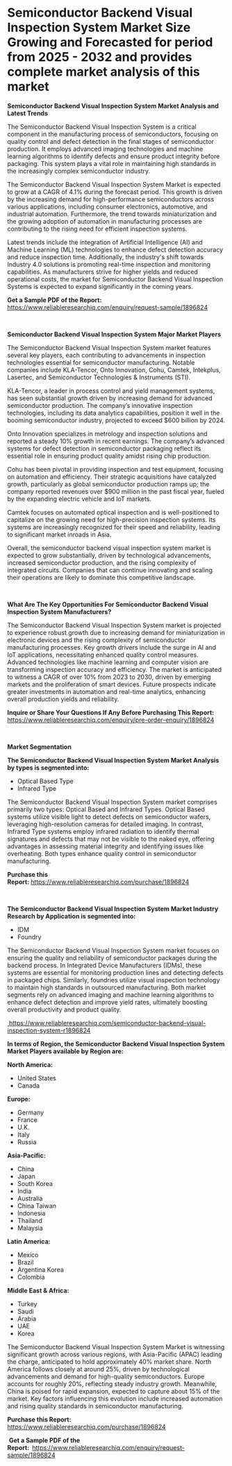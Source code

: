 <p><h1>Semiconductor Backend Visual Inspection System Market Size Growing and Forecasted for period from 2025 - 2032 and provides complete market analysis of this market</h1></p><p><strong>Semiconductor Backend Visual Inspection System Market Analysis and Latest Trends</strong></p>
<p><p>The Semiconductor Backend Visual Inspection System is a critical component in the manufacturing process of semiconductors, focusing on quality control and defect detection in the final stages of semiconductor production. It employs advanced imaging technologies and machine learning algorithms to identify defects and ensure product integrity before packaging. This system plays a vital role in maintaining high standards in the increasingly complex semiconductor industry.</p><p>The Semiconductor Backend Visual Inspection System Market is expected to grow at a CAGR of 4.1% during the forecast period. This growth is driven by the increasing demand for high-performance semiconductors across various applications, including consumer electronics, automotive, and industrial automation. Furthermore, the trend towards miniaturization and the growing adoption of automation in manufacturing processes are contributing to the rising need for efficient inspection systems.</p><p>Latest trends include the integration of Artificial Intelligence (AI) and Machine Learning (ML) technologies to enhance defect detection accuracy and reduce inspection time. Additionally, the industry's shift towards Industry 4.0 solutions is promoting real-time inspection and monitoring capabilities. As manufacturers strive for higher yields and reduced operational costs, the market for Semiconductor Backend Visual Inspection Systems is expected to expand significantly in the coming years.</p></p>
<p><strong>Get a Sample PDF of the Report:&nbsp;</strong> <a href="https://www.reliableresearchiq.com/enquiry/request-sample/1896824?utm_campaign=1137&utm_medium=2&utm_source=Github&utm_content=ia&utm_term=12042025&utm_id=semiconductor-backend-visual-inspection-system">https://www.reliableresearchiq.com/enquiry/request-sample/1896824</a></p>
<p>&nbsp;</p>
<p><strong>Semiconductor Backend Visual Inspection System Major Market Players</strong></p>
<p><p>The Semiconductor Backend Visual Inspection System market features several key players, each contributing to advancements in inspection technologies essential for semiconductor manufacturing. Notable companies include KLA-Tencor, Onto Innovation, Cohu, Camtek, Intekplus, Lasertec, and Semiconductor Technologies & Instruments (STI).</p><p>KLA-Tencor, a leader in process control and yield management systems, has seen substantial growth driven by increasing demand for advanced semiconductor production. The company’s innovative inspection technologies, including its data analytics capabilities, position it well in the booming semiconductor industry, projected to exceed $600 billion by 2024.</p><p>Onto Innovation specializes in metrology and inspection solutions and reported a steady 10% growth in recent earnings. The company’s advanced systems for defect detection in semiconductor packaging reflect its essential role in ensuring product quality amidst rising chip production.</p><p>Cohu has been pivotal in providing inspection and test equipment, focusing on automation and efficiency. Their strategic acquisitions have catalyzed growth, particularly as global semiconductor production ramps up; the company reported revenues over $900 million in the past fiscal year, fueled by the expanding electric vehicle and IoT markets.</p><p>Camtek focuses on automated optical inspection and is well-positioned to capitalize on the growing need for high-precision inspection systems. Its systems are increasingly recognized for their speed and reliability, leading to significant market inroads in Asia.</p><p>Overall, the semiconductor backend visual inspection system market is expected to grow substantially, driven by technological advancements, increased semiconductor production, and the rising complexity of integrated circuits. Companies that can continue innovating and scaling their operations are likely to dominate this competitive landscape.</p></p>
<p>&nbsp;</p>
<p><strong>What Are The Key Opportunities For Semiconductor Backend Visual Inspection System Manufacturers?</strong></p>
<p><p>The Semiconductor Backend Visual Inspection System market is projected to experience robust growth due to increasing demand for miniaturization in electronic devices and the rising complexity of semiconductor manufacturing processes. Key growth drivers include the surge in AI and IoT applications, necessitating enhanced quality control measures. Advanced technologies like machine learning and computer vision are transforming inspection accuracy and efficiency. The market is anticipated to witness a CAGR of over 10% from 2023 to 2030, driven by emerging markets and the proliferation of smart devices. Future prospects indicate greater investments in automation and real-time analytics, enhancing overall production yields and reliability.</p></p>
<p><strong>Inquire or Share Your Questions If Any Before Purchasing This Report:</strong> <a href="https://www.reliableresearchiq.com/enquiry/pre-order-enquiry/1896824?utm_campaign=1137&utm_medium=2&utm_source=Github&utm_content=ia&utm_term=12042025&utm_id=semiconductor-backend-visual-inspection-system">https://www.reliableresearchiq.com/enquiry/pre-order-enquiry/1896824</a></p>
<p>&nbsp;</p>
<p><strong>Market Segmentation</strong></p>
<p><strong>The Semiconductor Backend Visual Inspection System Market Analysis by types is segmented into:</strong></p>
<p><ul><li>Optical Based Type</li><li>Infrared Type</li></ul></p>
<p><p>The Semiconductor Backend Visual Inspection System market comprises primarily two types: Optical Based and Infrared Types. Optical Based systems utilize visible light to detect defects on semiconductor wafers, leveraging high-resolution cameras for detailed imaging. In contrast, Infrared Type systems employ infrared radiation to identify thermal signatures and defects that may not be visible to the naked eye, offering advantages in assessing material integrity and identifying issues like overheating. Both types enhance quality control in semiconductor manufacturing.</p></p>
<p><strong>Purchase this Report:&nbsp;</strong><a href="https://www.reliableresearchiq.com/purchase/1896824?utm_campaign=1137&utm_medium=2&utm_source=Github&utm_content=ia&utm_term=12042025&utm_id=semiconductor-backend-visual-inspection-system">https://www.reliableresearchiq.com/purchase/1896824</a></p>
<p>&nbsp;</p>
<p><strong>The Semiconductor Backend Visual Inspection System Market Industry Research by Application is segmented into:</strong></p>
<p><ul><li>IDM</li><li>Foundry</li></ul></p>
<p><p>The Semiconductor Backend Visual Inspection System market focuses on ensuring the quality and reliability of semiconductor packages during the backend process. In Integrated Device Manufacturers (IDMs), these systems are essential for monitoring production lines and detecting defects in packaged chips. Similarly, foundries utilize visual inspection technology to maintain high standards in outsourced manufacturing. Both market segments rely on advanced imaging and machine learning algorithms to enhance defect detection and improve yield rates, ultimately boosting overall productivity and product quality.</p></p>
<p><a href="https://www.reliableresearchiq.com/semiconductor-backend-visual-inspection-system-r1896824?utm_campaign=1137&utm_medium=2&utm_source=Github&utm_content=ia&utm_term=12042025&utm_id=semiconductor-backend-visual-inspection-system">&nbsp;https://www.reliableresearchiq.com/semiconductor-backend-visual-inspection-system-r1896824</a></p>
<p><strong>In terms of Region, the Semiconductor Backend Visual Inspection System Market Players available by Region are:</strong></p>
<p>
    <p> <strong> North America: </strong>
        <ul>
            <li>United States</li>
            <li>Canada</li>
        </ul>
        </p> 
    <p> <strong> Europe: </strong>
        <ul>
            <li>Germany</li>
            <li>France</li>
            <li>U.K.</li>
            <li>Italy</li>
            <li>Russia</li>
        </ul>
        </p> 
    <p> <strong> Asia-Pacific: </strong>
        <ul>
            <li>China</li>
            <li>Japan</li>
            <li>South Korea</li>
            <li>India</li>
            <li>Australia</li>
            <li>China Taiwan</li>
            <li>Indonesia</li>
            <li>Thailand</li>
            <li>Malaysia</li>
        </ul>
        </p> 
    <p> <strong> Latin America: </strong>
        <ul>
            <li>Mexico</li>
            <li>Brazil</li>
            <li>Argentina Korea</li>
            <li>Colombia</li>
        </ul>
        </p> 
    <p> <strong> Middle East & Africa: </strong>
        <ul>
            <li>Turkey</li>
            <li>Saudi</li>
            <li>Arabia</li>
            <li>UAE</li>
            <li>Korea</li>
        </ul>
    </p>
    </p>
<p><p>The Semiconductor Backend Visual Inspection System Market is witnessing significant growth across various regions, with Asia-Pacific (APAC) leading the charge, anticipated to hold approximately 40% market share. North America follows closely at around 25%, driven by technological advancements and demand for high-quality semiconductors. Europe accounts for roughly 20%, reflecting steady industry growth. Meanwhile, China is poised for rapid expansion, expected to capture about 15% of the market. Key factors influencing this evolution include increased automation and rising quality standards in semiconductor manufacturing.</p></p>
<p><strong>Purchase this Report: </strong><a href="https://www.reliableresearchiq.com/purchase/1896824?utm_campaign=1137&utm_medium=2&utm_source=Github&utm_content=ia&utm_term=12042025&utm_id=semiconductor-backend-visual-inspection-system">https://www.reliableresearchiq.com/purchase/1896824</a></p>
<p>&nbsp;<strong>Get a Sample PDF of the Report:&nbsp;&nbsp;</strong><a href="https://www.reliableresearchiq.com/enquiry/request-sample/1896824?utm_campaign=1137&utm_medium=2&utm_source=Github&utm_content=ia&utm_term=12042025&utm_id=semiconductor-backend-visual-inspection-system">https://www.reliableresearchiq.com/enquiry/request-sample/1896824</a></p>
<p><strong></strong></p>
<p><p></p><p></p><p></p></p>